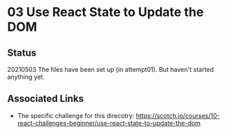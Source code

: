 # 03 Use React State to Update the DOM

## Status
20210503
The files have been set up (in attempt01).
But haven't started anything yet.

## Associated Links
* The specific challenge for this direcotry: https://scotch.io/courses/10-react-challenges-beginner/use-react-state-to-update-the-dom